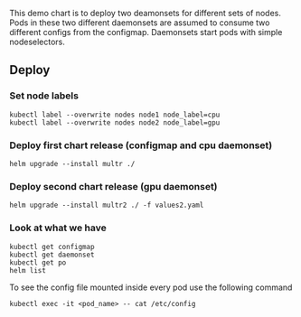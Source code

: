 This demo chart is to deploy two deamonsets for different sets of nodes. Pods in these two different daemonsets are assumed to consume two different configs from the configmap. Daemonsets start pods with simple nodeselectors.

## Deploy

### Set node labels
```
kubectl label --overwrite nodes node1 node_label=cpu
kubectl label --overwrite nodes node2 node_label=gpu
```

### Deploy first chart release (configmap and cpu daemonset)
```
helm upgrade --install multr ./
```

### Deploy second chart release (gpu daemonset)
```
helm upgrade --install multr2 ./ -f values2.yaml
```

### Look at what we have
```
kubectl get configmap
kubectl get daemonset
kubectl get po
helm list
```

To see the config file mounted inside every pod use the following command
```
kubectl exec -it <pod_name> -- cat /etc/config
```
